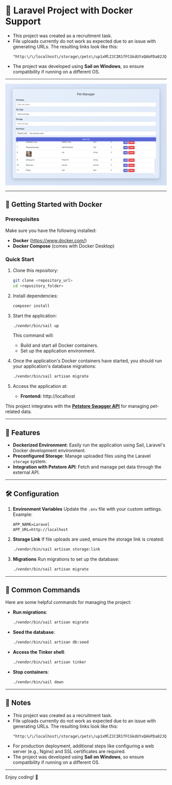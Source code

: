 # 🚀 Laravel Project with Docker Support


- This project was created as a recruitment task.
- File uploads currently do not work as expected due to an issue with generating URLs. The resulting links look like this:
  ```
  "http:\/\/localhost\/storage\/pets\/up1xMlZJCIR1fFCGkdUYxQAkPDa02JQNLgzdpqKo.png"
  ```
- The project was developed using **Sail on Windows**, so ensure compatibility if running on a different OS.


---

![Opis obrazka](example_for_README.png)

---

## 🐳 Getting Started with Docker

### Prerequisites

Make sure you have the following installed:
- **Docker** (https://www.docker.com/)
- **Docker Compose** (comes with Docker Desktop)

### Quick Start

1. Clone this repository:
   ```bash
   git clone <repository_url>
   cd <repository_folder>
   ```

2. Install dependencies:
   ```bash
   composer install
   ```

3. Start the application:
   ```bash
   ./vendor/bin/sail up
   ```

   This command will:
   - Build and start all Docker containers.
   - Set up the application environment.

4. Once the application's Docker containers have started, you should run your application's database migrations:
   ```bash
   ./vendor/bin/sail artisan migrate
   ```

5. Access the application at:
   - **Frontend:** http://localhost

This project integrates with the **[Petstore Swagger API](https://petstore.swagger.io/#/)** for managing pet-related data.

---

## 🌟 Features

- **Dockerized Environment**: Easily run the application using Sail, Laravel's Docker development environment.
- **Preconfigured Storage**: Manage uploaded files using the Laravel `storage` system.
- **Integration with Petstore API**: Fetch and manage pet data through the external API.

---

## 🛠 Configuration

1. **Environment Variables**
   Update the `.env` file with your custom settings. Example:
   ```env
   APP_NAME=Laravel
   APP_URL=http://localhost
   ```

2. **Storage Link**
   If file uploads are used, ensure the storage link is created:
   ```bash
   ./vendor/bin/sail artisan storage:link
   ```

3. **Migrations**
   Run migrations to set up the database:
   ```bash
   ./vendor/bin/sail artisan migrate
   ```

---

## 🚧 Common Commands

Here are some helpful commands for managing the project:

- **Run migrations**:
  ```bash
  ./vendor/bin/sail artisan migrate
  ```

- **Seed the database**:
  ```bash
  ./vendor/bin/sail artisan db:seed
  ```

- **Access the Tinker shell**:
  ```bash
  ./vendor/bin/sail artisan tinker
  ```

- **Stop containers**:
  ```bash
  ./vendor/bin/sail down
  ```

---

## 📝 Notes

- This project was created as a recruitment task.
- File uploads currently do not work as expected due to an issue with generating URLs. The resulting links look like this:
  ```
  "http:\/\/localhost\/storage\/pets\/up1xMlZJCIR1fFCGkdUYxQAkPDa02JQNLgzdpqKo.png"
  ```
- For production deployment, additional steps like configuring a web server (e.g., Nginx) and SSL certificates are required.
- The project was developed using **Sail on Windows**, so ensure compatibility if running on a different OS.

---


Enjoy coding! 🎉

